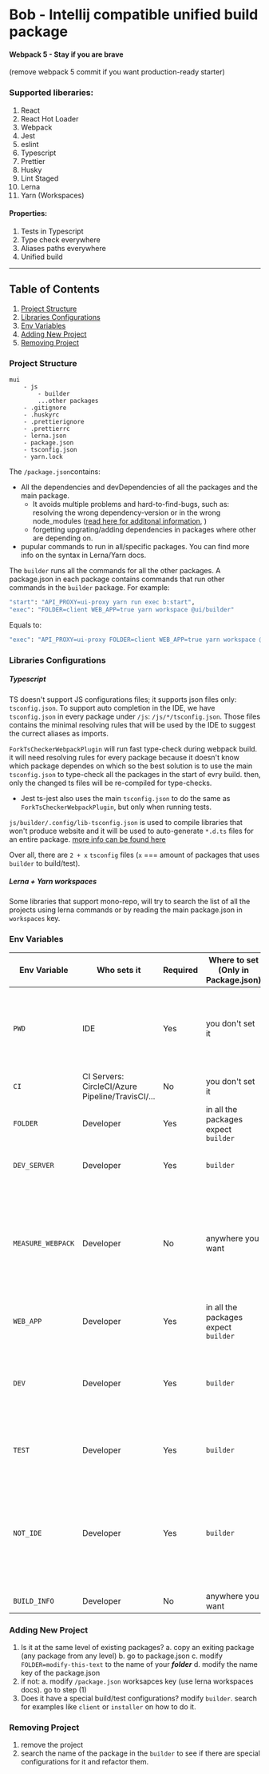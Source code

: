 # Bob - Intellij compatible unified build package

#### Webpack 5 - Stay if you are brave

(remove webpack 5 commit if you want production-ready starter)

### Supported liberaries:

1. React
2. React Hot Loader
3. Webpack
4. Jest
5. eslint
6. Typescript
7. Prettier
8. Husky
9. Lint Staged
10. Lerna
11. Yarn (Workspaces)

#### Properties:

1. Tests in Typescript
2. Type check everywhere
3. Aliases paths everywhere
4. Unified build

---

## Table of Contents

1. [Project Structure](#project-structure)
2. [Libraries Configurations](#libraries-configurations)
3. [Env Variables](#env-variables)
4. [Adding New Project](#adding-new-project)
5. [Removing Project](#removing-project)

### Project Structure

```
mui
    - js
        - builder
        ...other packages
    - .gitignore
    - .huskyrc
    - .prettierignore
    - .prettierrc
    - lerna.json
    - package.json
    - tsconfig.json
    - yarn.lock
```

The `/package.json`contains:

- All the dependencies and devDependencies of all the packages and the main package.
  - It avoids multiple problems and hard-to-find-bugs, such as: resolving the wrong
    dependency-version or in the wrong node_modules ([read here for additonal
    information](https://github.com/stavalfi/mono-resolver-webpack-plugin),
    )
  - forgetting upgrating/adding dependencies in packages where other are depending on.
- pupular commands to run in all/specific packages. You can find more info on the syntax in Lerna/Yarn docs.

The `builder` runs all the commands for all the other packages. A package.json in each package contains
commands that run other commands in the `builder` package. For example:

```bash
"start": "API_PROXY=ui-proxy yarn run exec b:start",
"exec": "FOLDER=client WEB_APP=true yarn workspace @ui/builder"
```

Equals to:

```bash
"exec": "API_PROXY=ui-proxy FOLDER=client WEB_APP=true yarn workspace @ui/builder b:start"
```

### Libraries Configurations

##### Typescript

TS doesn't support JS configurations files; it supports json files only: `tsconfig.json`. To support
auto completion in the IDE, we have `tsconfig.json` in every package under `/js`: `/js/*/tsconfig.json`.
Those files contains the minimal resolving rules that will be used by the IDE to suggest the currect aliases as imports.

`ForkTsCheckerWebpackPlugin` will run fast type-check during webpack build. it will need resolving rules for every package
because it doesn't know which package dependes on which so the best solution
is to use the main `tsconfig.json` to type-check all the packages in the start of evry build. then, only the changed
ts files will be re-compiled for type-checks.

- Jest ts-jest also uses the main `tsconfig.json` to do the same as `ForkTsCheckerWebpackPlugin`, but only when running tests.

`js/builder/.config/lib-tsconfig.json` is used to compile libraries that won't produce website and it will be used to auto-generate
`*.d.ts` files for an entire package. [more info can be found here](https://github.com/stavalfi/babel-plugin-module-resolver-loader)

Over all, there are `2 + x` `tsconfig` files (`x` === amount of packages that uses `builder` to build/test).

##### Lerna + Yarn workspaces

Some libraries that support mono-repo, will try to search the list of all the projects using lerna commands or by reading the main package.json in `workspaces` key.

### Env Variables

| Env Variable      | Who sets it                                      | Required | Where to set (Only in Package.json)  | Description                                                                                                                                                                                                                                           |
| ----------------- | ------------------------------------------------ | -------- | ------------------------------------ | ----------------------------------------------------------------------------------------------------------------------------------------------------------------------------------------------------------------------------------------------------- |
| `PWD`             | IDE                                              | Yes      | you don't set it                     | is used when you run tests from the ide directly by clicking the green rectangle button in test file. when you do that, the builder need to know what package executes the tests                                                                      |
| `CI`              | CI Servers: CircleCI/Azure Pipeline/TravisCI/... | No       | you don't set it                     | is used to print less in the logs of the CI servers                                                                                                                                                                                                   |
| `FOLDER`          | Developer                                        | Yes      | in all the packages expect `builder` | the `builder` use it to know which package to run the command on                                                                                                                                                                                      |
| `DEV_SERVER`      | Developer                                        | Yes      | `builder`                            | activate react-hot-loader even when running webpack-dev-server on production                                                                                                                                                                          |
| `MEASURE_WEBPACK` | Developer                                        | No       | anywhere you want                    | log how much time every plugin and loader takes in milliseconds. some plugins doesn't support it so the app won't load but it can still be used to knwo how much the initial build/rebuild takes after changes in the code perfectly                  |
| `WEB_APP`         | Developer                                        | Yes      | in all the packages expect `builder` | `builder` use it to know if the build should produce a website or a library                                                                                                                                                                           |
| `DEV`             | Developer                                        | Yes      | `builder`                            | is it development build/test or production. this is stronger then `--mode development/production` because we use this info in tests also and other config files                                                                                       |
| `TEST`            | Developer                                        | Yes      | `builder`                            | is used to enable some plugins in babel that are used only in tests and those plugins may break non-tests builds                                                                                                                                      |
| `NOT_IDE`         | Developer                                        | Yes      | `builder`                            | is it the IDE running the configs to give you eslint/jest/.. support or you running those configs. if it's the ide, I don't know from which package the command is running on so i will give much less info so there won't be any errors for the ide. |
| `BUILD_INFO`      | Developer                                        | No       | anywhere you want                    | print alot of debug info in every test and build                                                                                                                                                                                                      |

### Adding New Project

1. Is it at the same level of existing packages?
   a. copy an exiting package (any package from any level)
   b. go to package.json
   c. modify `FOLDER=modify-this-text` to the name of your **_folder_**
   d. modify the name key of the package.json
2. if not:
   a. modify `/package.json` worksapces key (use lerna workspaces docs).
   go to step (1)
3. Does it have a special build/test configurations? modify `builder`. search for examples like `client` or `installer` on how to do it.

### Removing Project

1. remove the project
2. search the name of the package in the `builder` to see if there are special configurations for it and refactor them.

